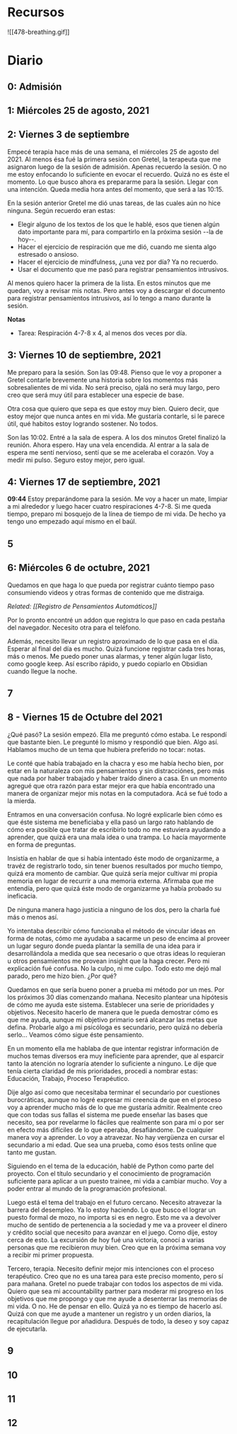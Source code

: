 # Recursos
![[478-breathing.gif]]

# Diario
## 0: Admisión

## 1: Miércoles 25 de agosto, 2021

## 2: Viernes 3 de septiembre
Empecé terapia hace más de una semana, el miércoles 25 de agosto del 2021. Al menos ésa fué la primera sesión con Gretel, la terapeuta que me asignaron luego de la sesión de admisión. Apenas recuerdo la sesión. O no me estoy enfocando lo suficiente en evocar el recuerdo. Quizá no es éste el momento. Lo que busco ahora es prepararme para la sesión. Llegar con una intención. Queda media hora antes del momento, que será a las 10:15.

En la sesión anterior Gretel me dió unas tareas, de las cuales aún no hice ninguna. Según recuerdo eran estas:
- Elegir alguno de los textos de los que le hablé, esos que tienen algún dato importante para mí, para compartirlo en la próxima sesión --la de hoy--.
- Hacer el ejercicio de respiración que me dió, cuando me sienta algo estresado o ansioso.
- Hacer el ejercicio de mindfulness, ¿una vez por día? Ya no recuerdo.
- Usar el documento que me pasó para registrar pensamientos intrusivos.

Al menos quiero hacer la primera de la lista. En estos minutos que me quedan, voy a revisar mis notas. Pero antes voy a descargar el documento para registrar pensamientos intrusivos, así lo tengo a mano durante la sesión.

**Notas**
- Tarea: Respiración 4-7-8 x 4, al menos dos veces por día.

## 3: Viernes 10 de septiembre, 2021
Me preparo para la sesión. Son las 09:48. Pienso que le voy a proponer a Gretel contarle brevemente una historia sobre los momentos más sobresalientes de mi vida. No será preciso, ojalá no será muy largo, pero creo que será muy útil para establecer una especie de base.

Otra cosa que quiero que sepa es que estoy muy bien. Quiero decir, que estoy mejor que nunca antes en mi vida. Me gustaría contarle, si le parece útil, qué habitos estoy logrando sostener. No todos.

Son las 10:02. Entré a la sala de espera. A los dos minutos Gretel finalizó la reunión. Ahora espero. Hay una vela encendida. Al entrar a la sala de espera me sentí nervioso, sentí que se me aceleraba el corazón. Voy a medir mi pulso. Seguro estoy mejor, pero igual.

## 4: Viernes 17 de septiembre, 2021
**09:44** Estoy preparándome para la sesión. Me voy a hacer un mate, limpiar a mi alrededor y luego hacer cuatro respiraciones 4-7-8. Si me queda tiempo, preparo mi bosquejo de la línea de tiempo de mi vida. De hecho ya tengo uno empezado aquí mismo en el baúl.

## 5



## 6: Miércoles 6 de octubre, 2021
Quedamos en que haga lo que pueda por registrar cuánto tiempo paso consumiendo videos y otras formas de contenido que me distraiga.

*Related: [[Registro de Pensamientos Automáticos]]*

Por lo pronto encontré  un addon que registra lo que paso en cada pestaña del navegador. Necesito otra para el teléfono.

Además, necesito llevar un registro aproximado de lo que pasa en el día. Esperar al final del día es mucho. Quizá funcione registrar cada tres horas, más o menos. Me puedo poner unas alarmas, y tener algún lugar listo, como google keep. Así escribo rápido, y puedo copiarlo en Obsidian cuando llegue la noche.


## 7



## 8 - Viernes 15 de Octubre del 2021
¿Qué pasó? La sesión empezó. Ella me preguntó cómo estaba. Le respondí que bastante bien. Le pregunté lo mismo y respondió que bien. Algo así. Hablamos mucho de un tema que hubiera preferido no tocar: notas.

Le conté que había trabajado en la chacra y eso me había hecho bien, por estar en la naturaleza con mis pensamientos y sin distracciónes, pero más que nada por haber trabajado y haber traído dinero a casa. En un momento agregué que otra razón para estar mejor era que había encontrado una manera de organizar mejor mis notas en la computadora. Acá se fué todo a la mierda.

Entramos en una conversación confusa. No logré explicarle bien cómo es que éste sistema me beneficiaba y ella pasó un largo rato hablando de cómo era posible que tratar de escribirlo todo no me estuviera ayudando a aprender, que quizá era una mala idea o una trampa. Lo hacía mayormente en forma de preguntas.

Insistía en hablar de que si había intentado éste modo de organizarme, a travéz de registrarlo todo, sin tener buenos resultados por mucho tiempo, quizá era momento de cambiar. Que quizá sería mejor cultivar mi propia memoria en lugar de recurrir a una memoria externa. Afirmaba que me entendía, pero que quizá éste modo de organizarme ya había probado su ineficacia.

De ninguna manera hago justicia a ninguno de los dos, pero la charla fué más o menos así.

Yo intentaba describir cómo funcionaba el método de vincular ideas en forma de notas, cómo me ayudaba a sacarme un peso de encima al proveer un lugar seguro donde pueda plantar la semilla de una idea para ir desarrollándola a medida que sea necesario o que otras ideas lo requieran u otros pensamientos me provean insight que la haga crecer. Pero mi explicación fué confusa. No la culpo, ni me culpo. Todo esto me dejó mal parado, pero me hizo bien. ¿Por qué?

Quedamos en que sería bueno poner a prueba mi método por un mes. Por los próximos 30 días comenzando mañana. Necesito plantear una hipótesis de cómo me ayuda este sistema. Establecer una serie de prioridades y objetivos. Necesito hacerlo de manera que le pueda demostrar cómo es que me ayuda, aunque mi objetivo primario será alcanzar las metas que defina. Probarle algo a mi psicóloga es secundario, pero quizá no debería serlo... Veamos cómo sigue éste pensamiento.

En un momento ella me hablaba de que intentar registrar información de muchos temas diversos era muy ineficiente para aprender, que al esparcir tanto la atención no lograría atender lo suficiente a ninguno. Le dije que tenía cierta claridad de mis prioridades, procedí a nombrar estas: Educación, Trabajo, Proceso Terapéutico.

Dije algo así como que necesitaba terminar el secundario por cuestiones burocráticas, aunque no logré expresar mi creencia de que en el proceso voy a aprender mucho más de lo que me gustaría admitir. Realmente creo que con todas sus fallas el sistema me puede enseñar las bases que necesito, sea por revelarme lo fáciles que realmente son para mí o por ser en efecto más difíciles de lo que eperaba, desafiándome. De cualquier manera voy a aprender. Lo voy a atravezar. No hay vergüenza en cursar el secundario a mi edad. Que sea una prueba, como ésos tests online que tanto me gustan.

Siguiendo en el tema de la educación, hablé de Python como parte del proyecto. Con el título secundario y el conocimiento de programación suficiente para aplicar a un puesto trainee, mi vida a cambiar mucho. Voy a poder entrar al mundo de la programación profesional.

Luego está el tema del trabajo en el futuro cercano. Necesito atravezar la barrera del desempleo. Ya lo estoy haciendo. Lo que busco el lograr un puesto formal de mozo, no importa si es en negro. Esto me va a devolver mucho de sentido de pertenencia a la sociedad y me va a proveer el dinero y crédito social que necesito para avanzar en el juego. Como dije, estoy cerca de esto. La excursión de hoy fué una victoria, conocí a varias personas que me recibieron muy bien. Creo que en la próxima semana voy a recibir mi primer propuesta.

Tercero, terapia. Necesito definir mejor mis intenciones con el proceso terapéutico. Creo que no es una tarea para este preciso momento, pero sí para mañana. Gretel no puede trabajar con todos los aspectos de mi vida. Quiero que sea mi accountability partner para moderar mi progreso en los objetivos que me propongo y que me ayude a desenterrar las memorias de mi vida. O no. He de pensar en ello. Quizá ya no es tiempo de hacerlo así. Quizá con que me ayude a mantener un registro y un orden diarios, la recapitulación llegue por añadidura. Después de todo, la deseo y soy capaz de ejecutarla.

## 9



## 10


## 11


## 12
